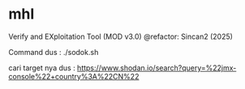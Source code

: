 # mhl
Verify and EXploitation Tool (MOD v3.0)  @refactor: Sincan2 (2025)

Command dus : ./sodok.sh


cari target nya dus : https://www.shodan.io/search?query=%22jmx-console%22+country%3A%22CN%22
